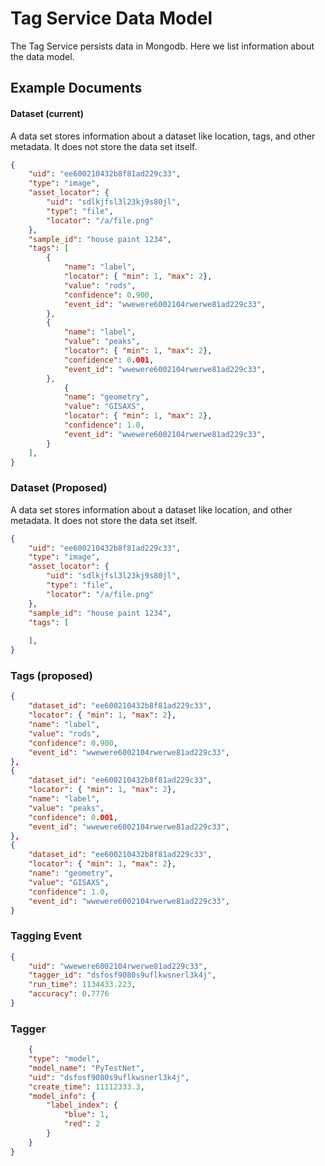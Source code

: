 # Tag Service Data Model
The Tag Service persists data in Mongodb. Here we list information about the data model.




## Example Documents

#### Dataset (current)
A data set stores information about a dataset like location, tags, and other metadata. It does not store the data set itself.
``` json
{
    "uid": "ee600210432b8f81ad229c33",
    "type": "image",
    "asset_locator": {
        "uid": "sdlkjfsl3l23kj9s80jl",
        "type": "file",
        "locator": "/a/file.png"
    },
    "sample_id": "house paint 1234",
    "tags": [
        {
            "name": "label",
            "locator": { "min": 1, "max": 2},
            "value": "rods",
            "confidence": 0.900,
            "event_id": "wwewere6002104rwerwe81ad229c33",
        },
        {
            "name": "label",
            "value": "peaks",
            "locator": { "min": 1, "max": 2},
            "confidence": 0.001, 
            "event_id": "wwewere6002104rwerwe81ad229c33",
        },
            {
            "name": "geometry",
            "value": "GISAXS",
            "locator": { "min": 1, "max": 2},
            "confidence": 1.0, 
            "event_id": "wwewere6002104rwerwe81ad229c33",
        }
    ],
}
```

### Dataset (Proposed)
A data set stores information about a dataset like location, and other metadata. It does not store the data set itself.
``` json
{
    "uid": "ee600210432b8f81ad229c33",
    "type": "image",
    "asset_locator": {
        "uid": "sdlkjfsl3l23kj9s80jl",
        "type": "file",
        "locator": "/a/file.png"
    },
    "sample_id": "house paint 1234",
    "tags": [
        
    ],
}
```

### Tags (proposed)
``` json
{
    "dataset_id": "ee600210432b8f81ad229c33",
    "locator": { "min": 1, "max": 2},
    "name": "label",
    "value": "rods",
    "confidence": 0.900,
    "event_id": "wwewere6002104rwerwe81ad229c33",
},
{
    "dataset_id": "ee600210432b8f81ad229c33",
    "locator": { "min": 1, "max": 2},
    "name": "label",
    "value": "peaks",
    "confidence": 0.001, 
    "event_id": "wwewere6002104rwerwe81ad229c33",
},
{
    "dataset_id": "ee600210432b8f81ad229c33",
    "locator": { "min": 1, "max": 2},
    "name": "geometry",
    "value": "GISAXS",
    "confidence": 1.0, 
    "event_id": "wwewere6002104rwerwe81ad229c33",
}

```


### Tagging Event
``` json
{
    "uid": "wwewere6002104rwerwe81ad229c33",
    "tagger_id": "dsfosf9080s9uflkwsnerl3k4j",
    "run_time": 1134433.223,
    "accuracy": 0.7776
}

```

### Tagger
``` json
    {
    "type": "model",
    "model_name": "PyTestNet",
    "uid": "dsfosf9080s9uflkwsnerl3k4j",
    "create_time": 11112333.3,
    "model_info": {
        "label_index": {
            "blue": 1,
            "red": 2
        }
    }
}
```